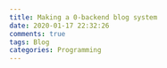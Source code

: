 ```yaml
---
title: Making a 0-backend blog system 
date: 2020-01-17 22:32:26
comments: true
tags: Blog
categories: Programming
---
```


